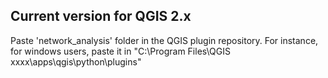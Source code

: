 ## Current version for QGIS 2.x

Paste 'network_analysis' folder in the QGIS plugin repository. For instance, for windows users, paste it in "C:\Program Files\QGIS xxxx\apps\qgis\python\plugins"
